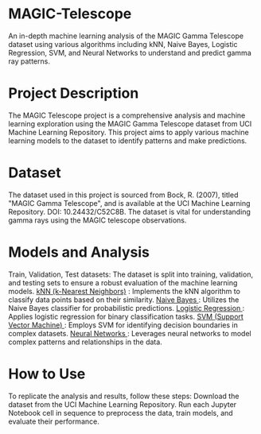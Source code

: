 # MAGIC-Telescope
An in-depth machine learning analysis of the MAGIC Gamma Telescope dataset using various algorithms including kNN, Naive Bayes, Logistic Regression, SVM, and Neural Networks to understand and predict gamma ray patterns.

# Project Description
The MAGIC Telescope project is a comprehensive analysis and machine learning exploration using the MAGIC Gamma Telescope dataset from UCI Machine Learning Repository. This project aims to apply various machine learning models to the dataset to identify patterns and make predictions.

# Dataset
The dataset used in this project is sourced from Bock, R. (2007), titled "MAGIC Gamma Telescope", and is available at the UCI Machine Learning Repository. DOI: 10.24432/C52C8B. The dataset is vital for understanding gamma rays using the MAGIC telescope observations.

# Models and Analysis
Train, Validation, Test datasets: The dataset is split into training, validation, and testing sets to ensure a robust evaluation of the machine learning models.
<u> kNN (k-Nearest Neighbors)</u> : Implements the kNN algorithm to classify data points based on their similarity.
<u> Naive Bayes </u>: Utilizes the Naive Bayes classifier for probabilistic predictions.
<u> Logistic Regression </u>: Applies logistic regression for binary classification tasks.
<u> SVM (Support Vector Machine) </u>: Employs SVM for identifying decision boundaries in complex datasets.
<u> Neural Networks </u>: Leverages neural networks to model complex patterns and relationships in the data.

# How to Use
To replicate the analysis and results, follow these steps:
Download the dataset from the UCI Machine Learning Repository.
Run each Jupyter Notebook cell in sequence to preprocess the data, train models, and evaluate their performance.
